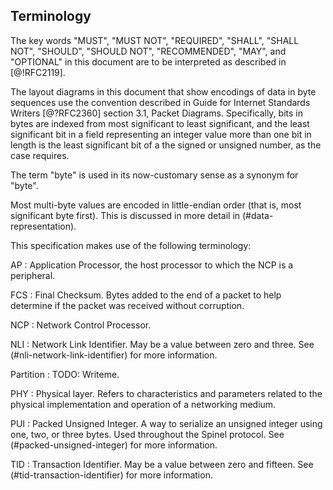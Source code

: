 ## Terminology ##

The key words "MUST", "MUST NOT", "REQUIRED", "SHALL", "SHALL NOT",
"SHOULD", "SHOULD NOT", "RECOMMENDED", "MAY", and "OPTIONAL" in this
document are to be interpreted as described in [@!RFC2119].

The layout diagrams in this document that show encodings of data in
byte sequences use the convention described in Guide for Internet
Standards Writers [@?RFC2360] section 3.1, Packet Diagrams.
Specifically, bits in bytes are indexed from most significant to
least significant, and the least significant bit in a field
representing an integer value more than one bit in length is the least
significant bit of a the signed or unsigned number, as the case
requires.

The term "byte" is used in its now-customary sense as a synonym for
"byte".

Most multi-byte values are encoded in little-endian order
(that is, most significant byte first). This is discussed in more detail in
(#data-representation).

This specification makes use of the following terminology:

<!-- RQ -- Alphabetize terminology before finalization. -->

AP
: Application Processor, the host processor to which the NCP is a peripheral.

FCS
: Final Checksum. Bytes added to the end of a packet to help determine if the packet was received without corruption.

NCP
: Network Control Processor.

NLI
: Network Link Identifier. May be a value between zero and three. See (#nli-network-link-identifier) for more information.

Partition
: TODO: Writeme.

PHY
: Physical layer. Refers to characteristics and parameters related to the physical implementation and operation of a networking medium.

PUI
: Packed Unsigned Integer. A way to serialize an unsigned integer using one, two, or three bytes. Used throughout the Spinel protocol. See (#packed-unsigned-integer) for more information.

TID
: Transaction Identifier. May be a value between zero and fifteen. See (#tid-transaction-identifier) for more information.
